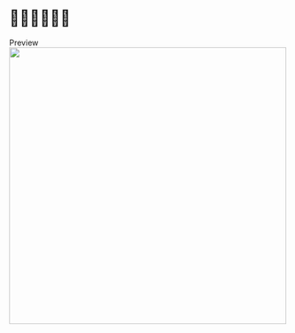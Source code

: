 # 🧑🏻‍💻👩🏻‍💻

Preview <br/>
<img src = "https://cdn.discordapp.com/attachments/1044166536694341672/1044254996570587197/Screenshot_2022-11-21_at_11.16.16_PM.png" width=500 heigth=300>
